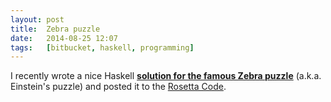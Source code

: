 ```yaml
---
layout: post
title:  Zebra puzzle
date:   2014-08-25 12:07
tags:   [bitbucket, haskell, programming]
---
```


I recently wrote a nice Haskell
**[solution for the famous Zebra puzzle](https://bitbucket.org/cblp/teaching/src/default/examples/einstein/Einstein.hs)**
(a.k.a. Einstein's puzzle)
and posted it to the
[Rosetta Code](http://rosettacode.org/wiki/Zebra_puzzle#LP-like_version).
